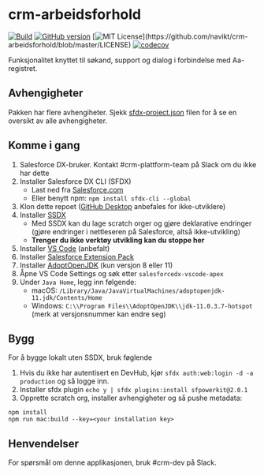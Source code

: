 # crm-arbeidsforhold

[![Build](https://github.com/navikt/crm-arbeidsforhold/workflows/master/badge.svg)](https://github.com/navikt/crm-arbeidsforhold/actions?query=workflow%3ABuild)
[![GitHub version](https://badgen.net/github/release/navikt/crm-arbeidsforhold/stable)](https://github.com/navikt/crm-arbeidsgiver-dialog)
[![MIT License](https://img.shields.io/apm/l/atomic-design-ui.svg?)](https://github.com/navikt/crm-arbeidsforhold/blob/master/LICENSE)
[![codecov](https://codecov.io/gh/navikt/crm-arbeidsforhold/branch/master/graph/badge.svg)](https://codecov.io/gh/navikt/crm-arbeidsforhold)

Funksjonalitet knyttet til søkand, support og dialog i forbindelse med Aa-registret.

## Avhengigheter

Pakken har flere avhengiheter. Sjekk [sfdx-project.json](https://github.com/navikt/crm-arbeidsforhold/blob/master/sfdx-project.json) filen for å se en oversikt av alle avhengigheter.

## Komme i gang

1. Salesforce DX-bruker. Kontakt #crm-plattform-team på Slack om du ikke har dette
2. Installer Salesforce DX CLI (SFDX)
   - Last ned fra [Salesforce.com](https://developer.salesforce.com/tools/sfdxcli)
   - Eller benytt npm: `npm install sfdx-cli --global`
3. Klon dette repoet ([GitHub Desktop](https://desktop.github.com) anbefales for ikke-utviklere)
4. Installer [SSDX](https://github.com/navikt/ssdx)
   - Med SSDX kan du lage scratch orger og gjøre deklarative endringer (gjøre endringer i nettleseren på Salesforce, altså ikke-utvikling)
   - **Trenger du ikke verktøy utvikling kan du stoppe her**
5. Installer [VS Code](https://code.visualstudio.com) (anbefalt)
6. Installer [Salesforce Extension Pack](https://marketplace.visualstudio.com/items?itemName=salesforce.salesforcedx-vscode)
7. Installer [AdoptOpenJDK](https://adoptopenjdk.net) (kun versjon 8 eller 11)
8. Åpne VS Code Settings og søk etter `salesforcedx-vscode-apex`
9. Under `Java Home`, legg inn følgende:
   - macOS: `/Library/Java/JavaVirtualMachines/adoptopenjdk-11.jdk/Contents/Home`
   - Windows: `C:\\Program Files\\AdoptOpenJDK\\jdk-11.0.3.7-hotspot` (merk at versjonsnummer kan endre seg)

## Bygg

For å bygge lokalt uten SSDX, bruk føglende

1. Hvis du ikke har autentisert en DevHub, kjør `sfdx auth:web:login -d -a production` og så logge inn.
2. Installer sfdx plugin `echo y | sfdx plugins:install sfpowerkit@2.0.1`
3. Opprette scratch org, installer avhengigheter og så pushe metadata:

```
npm install
npm run mac:build --key=<your installation key>
```

## Henvendelser

For spørsmål om denne applikasjonen, bruk #crm-dev på Slack.

